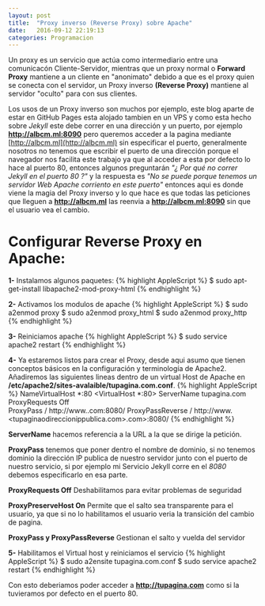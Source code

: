 ```yaml
---
layout: post
title:  "Proxy inverso (Reverse Proxy) sobre Apache"
date:   2016-09-12 22:19:13
categories: Programacion
---
```


Un proxy es un servicio que actúa como intermediario entre una comunicacón Cliente-Servidor, mientras que un proxy normal o **Forward Proxy** mantiene a un cliente en "anonimato" debido a que es el proxy quien se conecta con el servidor, un Proxy inverso **(Reverse Proxy)** mantiene al servidor "oculto" para con sus clientes.

Los usos de un Proxy inverso son muchos por ejemplo, este blog aparte de estar en GitHub Pages esta alojado tambien en un VPS y como esta hecho sobre *Jekyll* este debe correr en una dirección y un puerto, por ejemplo **http://albcm.ml:8090** pero queremos acceder a la pagina mediante [http://albcm.ml](http://albcm.ml)  sin especificar el puerto, generalmente nosotros no tenemos que escribir el puerto de una dirección porque el navegador nos facilita este trabajo ya que al acceder a esta por defecto lo hace al puerto 80, entonces algunos preguntarán *"¿ Por qué no correr Jekyll en el puerto 80 ?"* y la respuesta es *"No se puede porque tenemos un servidor Web Apache corriento en este puerto"* entonces aqui es donde viene la magia del Proxy inverso y lo que hace es que todas las peticiones que lleguen a **http://albcm.ml**  las reenvia a **http://albcm.ml:8090** sin que el usuario vea el cambio.
# Configurar Reverse Proxy en Apache:

**1-** Instalamos algunos paquetes:
{% highlight AppleScript %}
$ sudo apt-get-install libapache2-mod-proxy-html
{% endhighlight %}<br>

**2-** Activamos los modulos de apache
{% highlight AppleScript %}
$ sudo a2enmod proxy
$ sudo a2enmod proxy_html 
$ sudo a2enmod proxy_http
{% endhighlight %}<br>

**3-** Reiniciamos apache
{% highlight AppleScript %}
$ sudo service apache2 restart
{% endhighlight %}<br>

**4-** Ya estaremos listos para crear el Proxy, desde aqui asumo que tienen conceptos básicos en la configuración y terminología de Apache2. Añadiremos las siguientes lineas dentro de un virtual Host de Apache en **/etc/apache2/sites-avalaible/tupagina.com.conf**.
{% highlight AppleScript %}
NameVirtualHost *:80
<VirtualHost *:80>
	ServerName tupagina.com
	ProxyRequests Off	
	ProxyPass / http://www.<tupaginaodireccionippublica>.com:8080/
	ProxyPassReverse / http://www.<tupaginaodireccionippublica.com>.com>:8080/
</VirtualHost>
{% endhighlight %}<br>

**ServerName** hacemos referencia a la URL a la que se dirige la petición. 

**ProxyPass** tenemos que poner dentro el nombre de dominio, si no tenemos dominio la dirección IP publica de nuestro servidor junto con el puerto de nuestro servicio, si por ejemplo mi Servicio Jekyll corre en el *8080* debemos especificarlo en esa parte.

**ProxyRequests Off** Deshabilitamos para evitar problemas de seguridad

**ProxyPreserveHost On** Permite que el salto sea transparente para el usuario, ya que si no lo habilitamos el usuario veria la transición del cambio de pagina.

**ProxyPass y ProxyPassReverse** Gestionan el salto y vuelda del servidor

**5-** Habilitamos el Virtual host y reiniciamos el servicio
{% highlight AppleScript %}
$ sudo a2ensite tupagina.com.conf
$ sudo service apache2 restart
{% endhighlight %}<br>

Con esto deberiamos poder acceder a **http://tupagina.com** como si la tuvieramos por defecto en el puerto 80.